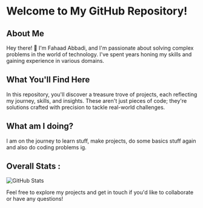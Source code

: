 # Welcome to My GitHub Repository!


## About Me

Hey there! 👋 I'm Fahaad Abbadi, and I'm passionate about solving complex problems in the world of technology. I've spent years honing my skills and gaining experience in various domains.

## What You'll Find Here

In this repository, you'll discover a treasure trove of projects, each reflecting my journey, skills, and insights. These aren't just pieces of code; they're solutions crafted with precision to tackle real-world challenges.


## What am I doing?

I am on the journey to learn stuff, make projects, do some basics stuff again and also do coding problems ig.


## Overall Stats :

![GitHub Stats](https://github-readme-stats.vercel.app/api?username=fahaad-abbadi&show_icons=true&count_private=true&hide=contribs)

Feel free to explore my projects and get in touch if you'd like to collaborate or have any questions!
